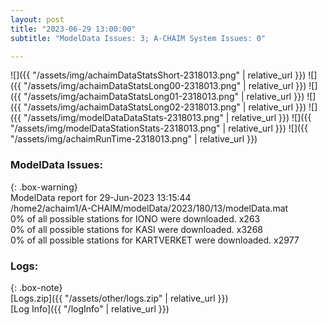 ```yaml
---
layout: post
title: "2023-06-29 13:00:00"
subtitle: "ModelData Issues: 3; A-CHAIM System Issues: 0"

---
```


![]({{ "/assets/img/achaimDataStatsShort-2318013.png" | relative_url }})
![]({{ "/assets/img/achaimDataStatsLong00-2318013.png" | relative_url }})
![]({{ "/assets/img/achaimDataStatsLong01-2318013.png" | relative_url }})
![]({{ "/assets/img/achaimDataStatsLong02-2318013.png" | relative_url }})
![]({{ "/assets/img/modelDataDataStats-2318013.png" | relative_url }})
![]({{ "/assets/img/modelDataStationStats-2318013.png" | relative_url }})
![]({{ "/assets/img/achaimRunTime-2318013.png" | relative_url }})


### ModelData Issues:  
  
{: .box-warning}  
 ModelData report for 29-Jun-2023 13:15:44   
 /home2/achaim1/A-CHAIM/modelData/2023/180/13/modelData.mat   
 0% of all possible stations for IONO were downloaded. x263   
 0% of all possible stations for KASI were downloaded. x3268   
 0% of all possible stations for KARTVERKET were downloaded. x2977   
  


### Logs:  
  
{: .box-note}  
[Logs.zip]({{ "/assets/other/logs.zip" | relative_url }})  
[Log Info]({{ "/logInfo" | relative_url }})  
